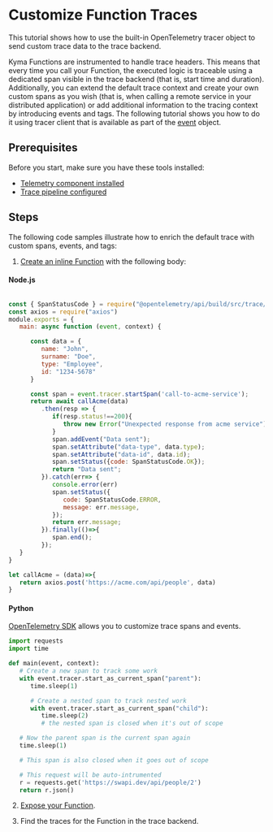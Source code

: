 # Customize Function Traces

This tutorial shows how to use the built-in OpenTelemetry tracer object to send custom trace data to the trace backend.

Kyma Functions are instrumented to handle trace headers. This means that every time you call your Function, the executed logic is traceable using a dedicated span visible in the trace backend (that is, start time and duration).
Additionally, you can extend the default trace context and create your own custom spans as you wish (that is, when calling a remote service in your distributed application) or add additional information to the tracing context by introducing events and tags. The following tutorial shows you how to do it using tracer client that is available as part of the [event](../technical-reference/07-70-function-specification.md#event-object) object.

## Prerequisites

Before you start, make sure you have these tools installed:

- [Telemetry component installed](https://kyma-project.io/docs/kyma/latest/04-operation-guides/operations/02-install-kyma/#install-specific-components)
- [Trace pipeline configured](https://github.com/kyma-project/telemetry-manager/blob/main/docs/user/03-traces.md#setting-up-a-tracepipeline)

## Steps

The following code samples illustrate how to enrich the default trace with custom spans, events, and tags:

1. [Create an inline Function](01-10-create-inline-function.md) with the following body:

<!-- tabs:start -->

#### **Node.js**

   ```javascript

   const { SpanStatusCode } = require("@opentelemetry/api/build/src/trace/status");
   const axios = require("axios")
   module.exports = {
      main: async function (event, context) {

         const data = {
            name: "John",
            surname: "Doe",
            type: "Employee",
            id: "1234-5678"
         }

         const span = event.tracer.startSpan('call-to-acme-service');
         return await callAcme(data)
            .then(resp => {
               if(resp.status!==200){
                  throw new Error("Unexpected response from acme service");
               }
               span.addEvent("Data sent");
               span.setAttribute("data-type", data.type);
               span.setAttribute("data-id", data.id);
               span.setStatus({code: SpanStatusCode.OK});
               return "Data sent";
            }).catch(err=> {
               console.error(err)
               span.setStatus({
                  code: SpanStatusCode.ERROR,
                  message: err.message,
               });
               return err.message;
            }).finally(()=>{
               span.end();
            });
      }
   }

   let callAcme = (data)=>{
      return axios.post('https://acme.com/api/people', data)
   }
   ```

#### **Python**

   [OpenTelemetry SDK](https://opentelemetry.io/docs/instrumentation/python/manual/#traces) allows you to customize trace spans and events.

   ```python
   import requests
   import time

   def main(event, context):
      # Create a new span to track some work
      with event.tracer.start_as_current_span("parent"):
         time.sleep(1)

         # Create a nested span to track nested work
         with event.tracer.start_as_current_span("child"):
            time.sleep(2)
            # the nested span is closed when it's out of scope

      # Now the parent span is the current span again
      time.sleep(1)

      # This span is also closed when it goes out of scope

      # This request will be auto-intrumented
      r = requests.get('https://swapi.dev/api/people/2')
      return r.json()
   ```

<!-- tabs:end -->

2. [Expose your Function](01-20-expose-function.md).

3. Find the traces for the Function in the trace backend.
